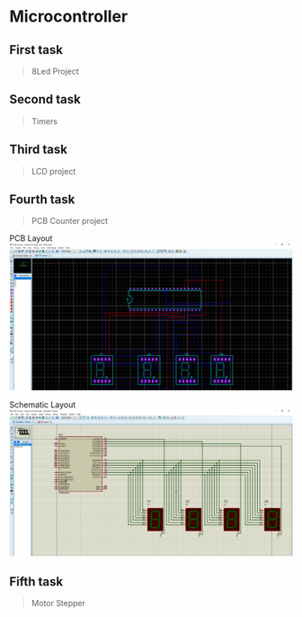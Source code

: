 # Microcontroller
## First task 
> 8Led Project
## Second task 
> Timers
## Third task 
> LCD project
## Fourth task 
> PCB Counter project  
  
PCB Layout
![Alt text](https://github.com/Miiitiii/microcontroller/blob/main/PCB_counter_project/PCB%20Counter%20-PCB%20Layout.png) 

  
Schematic Layout
![Alt text](https://github.com/Miiitiii/microcontroller/blob/main/PCB_counter_project/PCB%20Counter%20-%20Schematic%20Layout%20.png)

## Fifth task
>Motor Stepper
